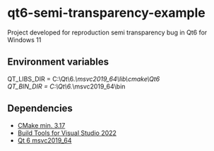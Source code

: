 # qt6-semi-transparency-example

Project developed for reproduction semi transparency bug in Qt6 for Windows 11

## Environment variables

QT_LIBS_DIR = C:\Qt\6.*\msvc2019_64\lib\cmake\Qt6  
QT_BIN_DIR = C:\Qt\6.*\msvc2019_64\bin

## Dependencies

- [CMake min. 3.17](https://cmake.org/download/)
- [Build Tools for Visual Studio 2022](https://aka.ms/vs/17/release/vs_BuildTools.exe)
- [Qt 6 msvc2019_64](https://doc.qt.io/qt-6/licensing.html)
